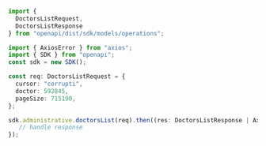 <!-- Start SDK Example Usage -->
```typescript
import {
  DoctorsListRequest,
  DoctorsListResponse
} from "openapi/dist/sdk/models/operations";

import { AxiosError } from "axios";
import { SDK } from "openapi";
const sdk = new SDK();

const req: DoctorsListRequest = {
  cursor: "corrupti",
  doctor: 592845,
  pageSize: 715190,
};

sdk.administrative.doctorsList(req).then((res: DoctorsListResponse | AxiosError) => {
   // handle response
});
```
<!-- End SDK Example Usage -->